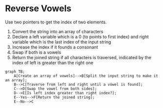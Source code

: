 # Reverse Vowels

Use two pointers to get the index of two elements.
1. Convert the string into an array of characters
2. Declare a left variable which is a 0 (to points to first index) and right variable which is the last index of the input string
3. Increase the index if it founds a consonant
4. Swap if both is a vowels
5. Return the joined string if all characters is traversed, indicated by the index of left is greater than the right one

```mermaid
graph TB;
    A[Create an array of vowels]-->B[Split the input string to make it an array];
    B-->C[Traverse from left and right until a vowel is found];
    C-->D[Swap the vowel from both sides];
    D-->E[Is left index greater than right index?];
    E--Yes-->F[Return the joined string];
    E--No-->C
   
```
